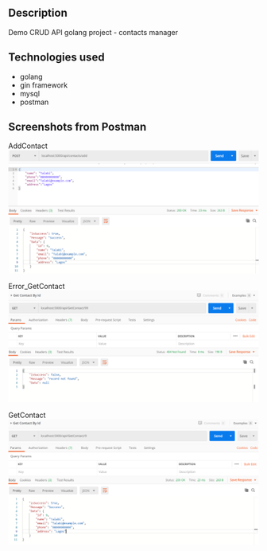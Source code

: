 ## Description
Demo CRUD API golang project - contacts manager

## Technologies used 
* golang
* gin framework
* mysql
* postman


## Screenshots from Postman
AddContact
![AddContact](./assets/AddContact.png "Title")

Error_GetContact
![Error_GetContact](./assets/Error_GetContactById.png "Title")

GetContact
![GetContact](./assets/GetContactById.png "Title")

